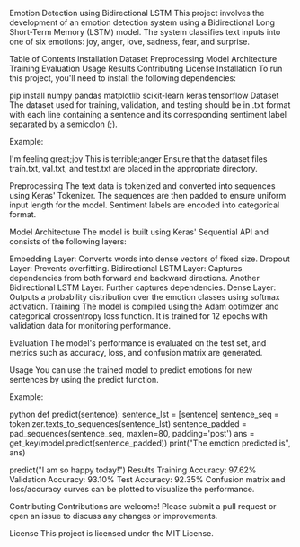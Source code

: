 Emotion Detection using Bidirectional LSTM
This project involves the development of an emotion detection system using a Bidirectional Long Short-Term Memory (LSTM) model. The system classifies text inputs into one of six emotions: joy, anger, love, sadness, fear, and surprise.

Table of Contents
Installation
Dataset
Preprocessing
Model Architecture
Training
Evaluation
Usage
Results
Contributing
License
Installation
To run this project, you'll need to install the following dependencies:


pip install numpy pandas matplotlib scikit-learn keras tensorflow
Dataset
The dataset used for training, validation, and testing should be in .txt format with each line containing a sentence and its corresponding sentiment label separated by a semicolon (;).

Example:

I'm feeling great;joy
This is terrible;anger
Ensure that the dataset files train.txt, val.txt, and test.txt are placed in the appropriate directory.

Preprocessing
The text data is tokenized and converted into sequences using Keras' Tokenizer. The sequences are then padded to ensure uniform input length for the model. Sentiment labels are encoded into categorical format.

Model Architecture
The model is built using Keras' Sequential API and consists of the following layers:

Embedding Layer: Converts words into dense vectors of fixed size.
Dropout Layer: Prevents overfitting.
Bidirectional LSTM Layer: Captures dependencies from both forward and backward directions.
Another Bidirectional LSTM Layer: Further captures dependencies.
Dense Layer: Outputs a probability distribution over the emotion classes using softmax activation.
Training
The model is compiled using the Adam optimizer and categorical crossentropy loss function. It is trained for 12 epochs with validation data for monitoring performance.

Evaluation
The model's performance is evaluated on the test set, and metrics such as accuracy, loss, and confusion matrix are generated.

Usage
You can use the trained model to predict emotions for new sentences by using the predict function.

Example:

python
def predict(sentence):
    sentence_lst = [sentence]
    sentence_seq = tokenizer.texts_to_sequences(sentence_lst)
    sentence_padded = pad_sequences(sentence_seq, maxlen=80, padding='post')
    ans = get_key(model.predict(sentence_padded))
    print("The emotion predicted is", ans)

predict("I am so happy today!")
Results
Training Accuracy: 97.62%
Validation Accuracy: 93.10%
Test Accuracy: 92.35%
Confusion matrix and loss/accuracy curves can be plotted to visualize the performance.

Contributing
Contributions are welcome! Please submit a pull request or open an issue to discuss any changes or improvements.

License
This project is licensed under the MIT License.

